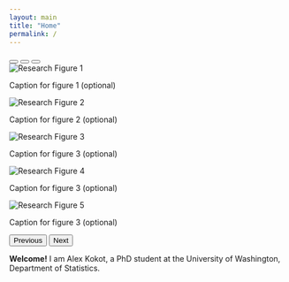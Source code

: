 ```yaml
---
layout: main
title: "Home"
permalink: /
---
```



<!-- Carousel component (Bootstrap) -->
<div id="researchCarousel" class="carousel slide mb-4" data-bs-ride="carousel">
  <!-- Indicators (dots) if you want clickable slide indicators -->
  <div class="carousel-indicators">
    <button type="button" data-bs-target="#researchCarousel" data-bs-slide-to="0" class="active"></button>
    <button type="button" data-bs-target="#researchCarousel" data-bs-slide-to="1"></button>
    <button type="button" data-bs-target="#researchCarousel" data-bs-slide-to="2"></button>
    <!-- Add more buttons if more slides -->
  </div>
  <!-- Slides -->
  <div class="carousel-inner">
    <div class="carousel-item active">
      <img src="/alex_kokot/assets/images/mnist_treemap.png" class="d-block w-100" alt="Research Figure 1">
      <div class="carousel-caption">
        <p>Caption for figure 1 (optional)</p>
      </div>
    </div>
    <div class="carousel-item">
      <img src="/alex_kokot/assets/images/mnist_scatter_categorical.png" class="d-block w-100" alt="Research Figure 2">
      <div class="carousel-caption">
        <p>Caption for figure 2 (optional)</p>
      </div>
    </div>
    <div class="carousel-item">
      <img src="/alex_kokot/assets/images/gauss_grid_wide.png" class="d-block w-100" alt="Research Figure 3">
      <div class="carousel-caption">
        <p>Caption for figure 3 (optional)</p>
      </div>
    </div>
    <div class="carousel-item">
      <img src="/alex_kokot/assets/images/sasaki.png" class="d-block w-100" alt="Research Figure 4">
      <div class="carousel-caption">
        <p>Caption for figure 3 (optional)</p>
      </div>
    </div>
    <div class="carousel-item">
      <img src="/alex_kokot/assets/images/clean_vs_noisy.png" class="d-block w-100" alt="Research Figure 5">
      <div class="carousel-caption">
        <p>Caption for figure 3 (optional)</p>
      </div>
    </div>
    <!-- add more figures -->
  </div>
  <!-- Navigation controls (previous/next arrows) -->
  <button class="carousel-control-prev" type="button" data-bs-target="#researchCarousel" data-bs-slide="prev">
    <span class="carousel-control-prev-icon" aria-hidden="true"></span>
    <span class="visually-hidden">Previous</span>
  </button>
  <button class="carousel-control-next" type="button" data-bs-target="#researchCarousel" data-bs-slide="next">
    <span class="carousel-control-next-icon" aria-hidden="true"></span>
    <span class="visually-hidden">Next</span>
  </button>
</div>

**Welcome!** I am Alex Kokot, a PhD student at the University of Washington, Department of Statistics. 

